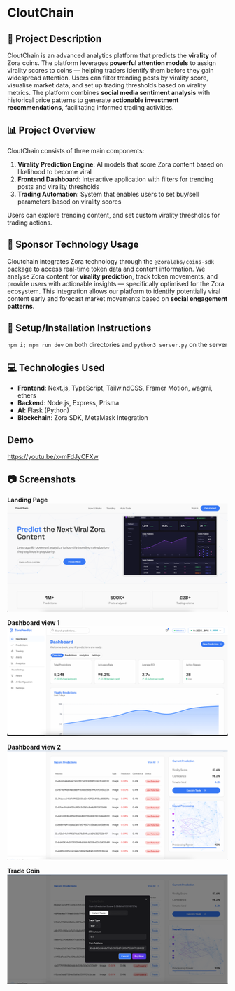 # CloutChain

## 🚀 Project Description

CloutChain is an advanced analytics platform that predicts the **virality** of Zora coins. The platform leverages **powerful attention models** to assign virality scores to coins — helping traders identify them before they gain widespread attention. Users can filter trending posts by virality score, visualise market data, and set up trading thresholds based on virality metrics. The platform combines **social media sentiment analysis** with historical price patterns to generate **actionable investment recommendations**, facilitating informed trading activities.

## 📊 Project Overview

CloutChain consists of three main components:

1. **Virality Prediction Engine**: AI models that score Zora content based on likelihood to become viral
2. **Frontend Dashboard**: Interactive application with filters for trending posts and virality thresholds
3. **Trading Automation**: System that enables users to set buy/sell parameters based on virality scores

Users can explore trending content, and set custom virality thresholds for trading actions.

## 🔌 Sponsor Technology Usage

Cloutchain integrates Zora technology through the `@zoralabs/coins-sdk` package to access real-time token data and content information. We analyse Zora content for **virality prediction**, track token movements, and provide users with actionable insights — specifically optimised for the Zora ecosystem. This integration allows our platform to identify potentially viral content early and forecast market movements based on **social engagement patterns**.

## 🔧 Setup/Installation Instructions

`npm i; npm run dev` on both directories and `python3 server.py` on the server

## 💻 Technologies Used

- **Frontend**: Next.js, TypeScript, TailwindCSS, Framer Motion, wagmi, ethers
- **Backend**: Node.js, Express, Prisma
- **AI**: Flask (Python)
- **Blockchain**: Zora SDK, MetaMask Integration

## Demo
https://youtu.be/x-mFdJyCFXw

## 📷 Screenshots
**Landing Page**
![Landing Page](/assets/Landing_Page.png)

**Dashboard view 1**
![Dashboard View 1](/assets/Dashboard_1.png)

**Dashboard view 2**
![Dashboard View 2](/assets/Dashboard_2.png)

**Trade Coin**
![Trade Coin](/assets/Trade_Coin.png)
